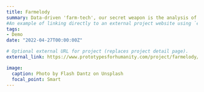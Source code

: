 ```yaml
---
title: Farmelody
summary: Data-driven 'farm-tech', our secret weapon is the analysis of microbiome data. `Prototype under construction!`
#An example of linking directly to an external project website using `external_link`.
tags:
- Demo
date: "2022-04-27T00:00:00Z"

# Optional external URL for project (replaces project detail page).
external_link: https://www.prototypesforhumanity.com/project/farmelody/

image:
  caption: Photo by Flash Dantz on Unsplash
  focal_point: Smart
---
```

